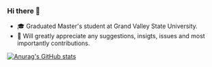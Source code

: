 ### Hi there 👋
- 🎓 Graduated Master's student at Grand Valley State University. 
- 🌱 Will greatly appreciate any suggestions, insigts, issues and most importantly contributions.


[![Anurag's GitHub stats](https://github-readme-stats.vercel.app/api?username=JiriHoffmann)](https://github.com/JiriHoffmann/github-readme-stats)

